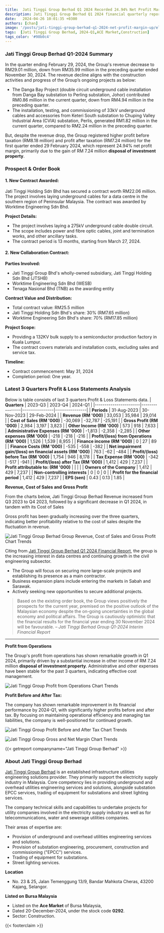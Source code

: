 ```yaml
---
title:  Jati Tinggi Group Berhad Q1 2024 Recorded 24.94% Net Profit Margin
description: Jati Tinggi Group Berhad Q1 2024 financial quarterly report recorded 24.94% net profit margin due to the gain on disposal of investment property (other income) of RM 7.24 million.
date:   2024-04-26 10:01:35 +0300
authors: [chan]
image: '/posts/jati-tinggi-group-berhad-q1-2024-net-profit-margin-up/electrical-tower-cable-on-street.jpg'
tags:  [Jati Tinggi Group Berhad, 2024-Q1,ACE Market,Construction]
tags_color: '#98b0c4'
---
```

### Jati Tinggi Group Berhad Q1-2024 Summary
In the quarter ending February 29, 2024, the Group's revenue decrease to RM29.01 million, down from RM35.99 million in the preceding quarter ended November 30, 2024. The revenue decline aligns with the construction activities and progress of the Group’s ongoing projects as below:
- The Danga Bay Project (double circuit underground cable installation from Danga Bay substation to Perling substation, Johor) contributed RM0.86 million in the current quarter, down from RM4.94 million in the preceding quarter.
- The installation, testing, and commissioning of 33kV underground cables and accessories from Keteri South substation to Chuping Valley Industrial Area (CVIA) substation, Perlis, generated RM1.82 million in the current quarter, compared to RM2.24 million in the preceding quarter.

But, despite the revenue drop, the Group registered higher profit before taxation (RM8.18 million) and profit after taxation (RM7.24 million) for the first quarter ended 29 February 2024, which represent 24.94% net profit margin, primarily due to the gain of RM 7.24 million **disposal of investment property**.

### Prospect & Order Book
#### 1. New Contract Awarded:
Jati Tinggi Holding Sdn Bhd has secured a contract worth RM22.06 million. The project involves laying underground cables for a data centre in the southern region of Peninsular Malaysia. The contract was awarded by Worktime Engineering Sdn Bhd.

**Project Details:**
- The project involves laying a 275kV underground cable double circuit.
- The scope includes power and fibre optic cables, joint and termination works, and other ancillary tasks.
- The contract period is 13 months, starting from March 27, 2024.

#### 2. New Collaboration Contract:

**Parties Involved:**
- Jati Tinggi Group Bhd's wholly-owned subsidiary, Jati Tinggi Holding Sdn Bhd (JTSHB)
- Worktime Engineering Sdn Bhd (WESB)
- Tenaga Nasional Bhd (TNB) as the awarding entity

**Contract Value and Distribution:**
- Total contract value: RM25.5 million
- Jati Tinggi Holding Sdn Bhd's share: 30% (RM7.65 million)
- Worktime Engineering Sdn Bhd's share: 70% (RM17.85 million)

**Project Scope:**
- Providing a 132KV bulk supply to a semiconductor production factory in Kuala Lumpur.
- The contract covers materials and installation costs, excluding sales and service tax.

**Timeline:**
- Contract commencement: May 31, 2024
- Completion period: One year.


### Latest 3 Quarters Profit & Loss Statements Analysis

Below is table consists of last 3 quarters Profit & Loss Statements data.
| **Quarters**          | 2023-Q3        | 2023-Q4        | 2024-Q1        |
|-----------------------|----------------|----------------|----------------|
| **Periods**           | 31-Aug-2023    | 30-Nov-2023    | 29-Feb-2024    |
| **Revenue (RM '000)** | 33,053         | 35,984         | 29,014         |
| **Cost of Sales (RM '000)** | -30,069        | -32,787        | -25,191        |
| **Gross Profit (RM '000)**  | 2,984          | 3,197          | 3,823          |
| **Other Income (RM '000)**  | 573            | 918            | 7,633          |
| **Administrative Expenses (RM '000)** | -1,813         | -2,358         | -2,285         |
| **Other expenses (RM '000)**           | -218           | -218           | -216           |
| **Profit/(loss) from Operations (RM '000)** | 1,526          | 1,539          | 8,955          |
| **Finance income (RM '000)**           | 0              | 27             | 89             |
| **Finance Costs (RM '000)**            | -535           | -558           | -382           |
| **Net impairment gain/(loss) on financial assets (RM '000)** | 763            | -62            | -484           |
| **Profit/(loss) before Tax (RM '000)** | 1,754          | 946            | 8,178          |
| **Tax Expense (RM '000)**              | -342           | -517           | -941           |
| **Profit/(loss) after Tax (RM '000)**  | 1,412          | 429            | 7,237          |
| **Profit attributable to: (RM '000)**  |                |                |                |
| **Owners of the Company** | 1,412          | 429            | 7,237          |
| **Non-controlling interests** | 0              | 0              | 0              |
| **Profit for the financial period** | 1,412          | 429            | 7,237          |
| **EPS (sen)**          | 0.43           | 0.13           | 1.85           |

**Revenue, Cost of Sales and Gross Profit**

From the charts below, Jati Tinggi Group Berhad Revenue increased from Q3 2023 to Q4 2023, followed by a significant decrease in Q1 2024, in tandem with its Cost of Sales

Gross profit has been gradually increasing over the three quarters, indicating better profitability relative to the cost of sales despite the fluctuation in revenue.

![Jati Tinggi Group Berhad Group Revenue, Cost of Sales and Gross Profit Chart Trends](jati-tinggi-group-berhad-revenue-trends-q1-2024.webp)

Citing from [Jati Tinggi Group Berhad Q1 2024 Financial Report](https://disclosure.bursamalaysia.com/FileAccess/apbursaweb/download?id=227705&name=EA_FR_ATTACHMENTS), the group is the increasing interest in data centres and continuing growth in the civil engineering
subsector. 

- The Group will focus on securing more large-scale projects and establishing its presence as a main contractor.
- Business expansion plans include entering the markets in Sabah and Sarawak.
- Actively seeking new opportunities to secure additional projects.

> Based on the existing order book, the Group views positively the prospects for the current year, premised on the positive outlook
of the Malaysian economy despite the on-going uncertainties in the global economy and political affairs. The Group is cautiously optimistic that the financial results for the financial year ending 30 November 2024 will be favourable.
> <cite>– Jati Tinggi Berhad Group Q1-2024 Interim Financial Report</cite>
***

**Profit from Operations**

The Group's profit from operations has shown remarkable growth in Q1 2024, primarily driven by a substantial increase in other income of RM 7.24 million **disposal of investment property**. Administrative and other expenses have been stable for the past 3 quarters, indicating effective cost management.

![Jati Tinggi Group Profit from Operations Chart Trends](jati-tinggi-group-berhad-profit-from-operation-trends-q1-2024.webp)

**Profit Before and After Tax:**

The company has shown remarkable improvement in its financial performance by 2024-Q1, with significantly higher profits before and after tax. By focusing on maintaining operational efficiency and managing tax liabilities, the company is well-positioned for continued growth.

![Jati Tinggi Group Profit Before and After Tax Chart Trends](jati-tinggi-group-berhad-pat-trends-q1-2024.webp)

![Jati Tinggi Group Gross and Net Margin Chart Trends](jati-tinggi-group-berhad-gross-net-profit-margin-trends-q1-2024.webp)

{{< getreport companyname="Jati Tinggi Group Berhad" >}}

### About Jati Tinggi Group Berhad

[Jati Tinggi Group Berhad](https://jatitinggi.com/) is an established infrastructure utilities engineering solutions provider. They primarily support the electricity supply industry in Malaysia. Core competency lies in providing underground and overhead utilities engineering services and solutions, alongside substation EPCC services, trading of equipment for substations and street lighting services. 

The company technical skills and capabilities to undertake projects for utility companies involved in the electricity supply industry as well as for telecommunications, water and sewerage utilities companies. 

Their areas of expertise are:
- Provision of underground and overhead utilities engineering services and solutions.
- Provision of substation engineering, procurement, construction and commissioning ("EPCC") services.
- Trading of equipment for substations.
- Street lighting services.

**Location**
- No. 23 & 25, Jalan Temenggung 13/9, Bandar Mahkota Cheras, 43200 Kajang, Selangor.

**Listed on Bursa Malaysia**
- Listed on the **Ace Market** of Bursa Malaysia,
- Dated 20-December-2024, under the stock code **0292**.
- Sector: Construction.

{{< footerclaim >}}